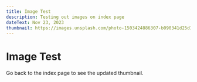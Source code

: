 ```yaml
---
title: Image Test
description: Testing out images on index page
dateText: Nov 23, 2023
thumbnail: https://images.unsplash.com/photo-1503424886307-b090341d25d1?w=500&auto=format&fit=crop
---
```

# Image Test
Go back to the index page to see the updated thumbnail.